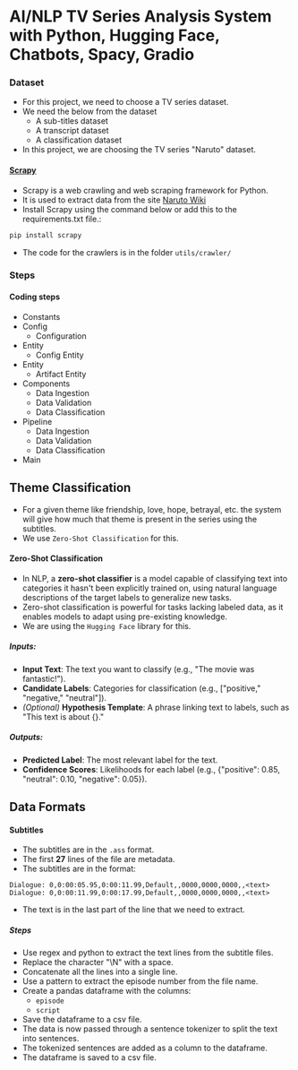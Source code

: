 # AI/NLP TV Series Analysis System with Python, Hugging Face, Chatbots, Spacy, Gradio

### Dataset
* For this project, we need to choose a TV series dataset.
* We need the below from the dataset
  * A sub-titles dataset
  * A transcript dataset
  * A classification dataset
* In this project, we are choosing the TV series "Naruto" dataset.

#### [Scrapy](https://scrapy.org/)
* Scrapy is a web crawling and web scraping framework for Python.
* It is used to extract data from the site [Naruto Wiki](https://naruto.fandom.com/wiki/)
* Install Scrapy using the command below or add this to the requirements.txt file.:
```bash
pip install scrapy
```
* The code for the crawlers is in the folder `utils/crawler/`

### Steps
#### Coding steps
* Constants
* Config
  * Configuration
* Entity
  * Config Entity
* Entity
  * Artifact Entity
* Components
  * Data Ingestion
  * Data Validation
  * Data Classification
* Pipeline
  * Data Ingestion
  * Data Validation
  * Data Classification
* Main

## Theme Classification
* For a given theme like friendship, love, hope, betrayal, etc. the system will give how much that theme is present in the series using the subtitles.
* We use `Zero-Shot Classification` for this.

#### Zero-Shot Classification
* In NLP, a **zero-shot classifier** is a model capable of classifying text into categories it hasn't been explicitly trained on, using natural language descriptions of the target labels to generalize new tasks.
* Zero-shot classification is powerful for tasks lacking labeled data, as it enables models to adapt using pre-existing knowledge.
* We are using the `Hugging Face` library for this.

##### Inputs:
* **Input Text**: The text you want to classify (e.g., "The movie was fantastic!").
* **Candidate Labels**: Categories for classification (e.g., ["positive," "negative," "neutral"]).
* *(Optional)* **Hypothesis Template**: A phrase linking text to labels, such as "This text is about {}."

##### Outputs:
* **Predicted Label**: The most relevant label for the text.
* **Confidence Scores**: Likelihoods for each label (e.g., {"positive": 0.85, "neutral": 0.10, "negative": 0.05}).

## Data Formats
#### Subtitles
* The subtitles are in the `.ass` format.
* The first **27** lines of the file are metadata.
* The subtitles are in the format:
```plaintext
Dialogue: 0,0:00:05.95,0:00:11.99,Default,,0000,0000,0000,,<text>
Dialogue: 0,0:00:11.99,0:00:17.99,Default,,0000,0000,0000,,<text>
```
* The text is in the last part of the line that we need to extract.

##### Steps
* Use regex and python to extract the text lines from the subtitle files.
* Replace the character "\N" with a space.
* Concatenate all the lines into a single line.
* Use a pattern to extract the episode number from the file name.
* Create a pandas dataframe with the columns:
  * `episode`
  * `script`
* Save the dataframe to a csv file.
* The data is now passed through a sentence tokenizer to split the text into sentences.
* The tokenized sentences are added as a column to the dataframe.
* The dataframe is saved to a csv file.
